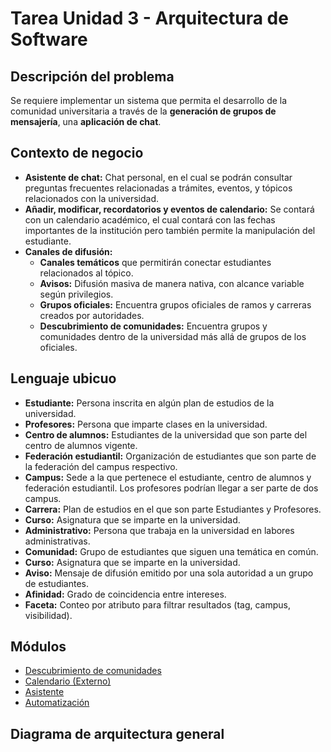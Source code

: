 # Tarea Unidad 3 - Arquitectura de Software
## Descripción del problema
Se requiere implementar un sistema que permita el desarrollo de la comunidad universitaria a través de la **generación de grupos de mensajería**, una **aplicación de chat**.

## Contexto de negocio
- **Asistente de chat:** Chat personal, en el cual se podrán consultar preguntas frecuentes relacionadas a trámites, eventos, y tópicos relacionados con la universidad.
- **Añadir, modificar, recordatorios y eventos de calendario:** Se contará con un calendario académico, el cual contará con las fechas importantes de la institución pero también permite la manipulación del estudiante.
- **Canales de difusión:**
  - **Canales temáticos** que permitirán conectar estudiantes relacionados al tópico.
  - **Avisos:** Difusión masiva de manera nativa, con alcance variable según privilegios.
  - **Grupos oficiales:** Encuentra grupos oficiales de ramos y carreras creados por autoridades.
  - **Descubrimiento de comunidades:** Encuentra grupos y comunidades dentro de la universidad más allá de grupos de los oficiales.

## Lenguaje ubicuo
- **Estudiante:** Persona inscrita en algún plan de estudios de la universidad.
- **Profesores:** Persona que imparte clases en la universidad.
- **Centro de alumnos:** Estudiantes de la universidad que son parte del centro de alumnos vigente.
- **Federación estudiantil:** Organización de estudiantes que son parte de la federación del campus respectivo.
- **Campus:** Sede a la que pertenece el estudiante, centro de alumnos y federación estudiantil. Los profesores podrían llegar a ser parte de dos campus.
- **Carrera:** Plan de estudios en el que son parte Estudiantes y Profesores.
- **Curso:** Asignatura que se imparte en la universidad.
- **Administrativo:** Persona que trabaja en la universidad en labores administrativas.
- **Comunidad:** Grupo de estudiantes que siguen una temática en común.
- **Curso:** Asignatura que se imparte en la universidad.
- **Aviso:** Mensaje de difusión emitido por una sola autoridad a un grupo de estudiantes.
- **Afinidad:** Grado de coincidencia entre intereses.
- **Faceta:** Conteo por atributo para filtrar resultados (tag, campus, visibilidad).

## Módulos

- [Descubrimiento de comunidades](.docs/Discovery.md)
- [Calendario (Externo)](.docs/Calendar.md)
- [Asistente](.docs/Asistente.md)
- [Automatización](.docs/Automatización.md)

## Diagrama de arquitectura general
